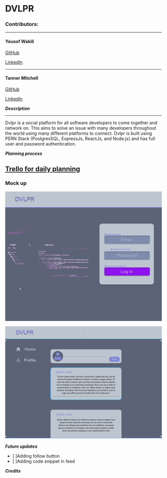 # DVLPR

### Contributors:

---

#### Yousof Wakili

[GitHub](https://github.com/ywakili18)

[LinkedIn](https://www.linkedin.com/in/yw1818/)

---

#### Tanner Mitchell

[GitHub](https://github.com/BtSquared)

[LinkedIn](https://www.linkedin.com/in/tanner-mitchell/)

**_Description_**

---

Dvlpr is a social platform for all software developers to come together and network on. This aims to solve an issue with many developers throughout the world using many different platforms to connect. Dvlpr is built using PERN Stack (PostgresSQL, ExpressJs, ReactJs, and Node.js) and has full user and password authentication.

**_Planning process_**

## [Trello for daily planning](https://trello.com/b/IrpuHFtR/dvlpr)

### Mock up

![SignIn mock up](./readMeImg/signIn.png)

![Feed mock up](./readMeImg/feed.png)

**_Future updates_**

- [ ]Adding follow button
- [ ]Adding code snippet in feed

**_Credits_**
